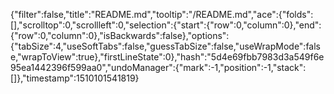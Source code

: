 {"filter":false,"title":"README.md","tooltip":"/README.md","ace":{"folds":[],"scrolltop":0,"scrollleft":0,"selection":{"start":{"row":0,"column":0},"end":{"row":0,"column":0},"isBackwards":false},"options":{"tabSize":4,"useSoftTabs":false,"guessTabSize":false,"useWrapMode":false,"wrapToView":true},"firstLineState":0},"hash":"5d4e69fbb7983d3a549f6e95ea1442396f599aa0","undoManager":{"mark":-1,"position":-1,"stack":[]},"timestamp":1510101541819}